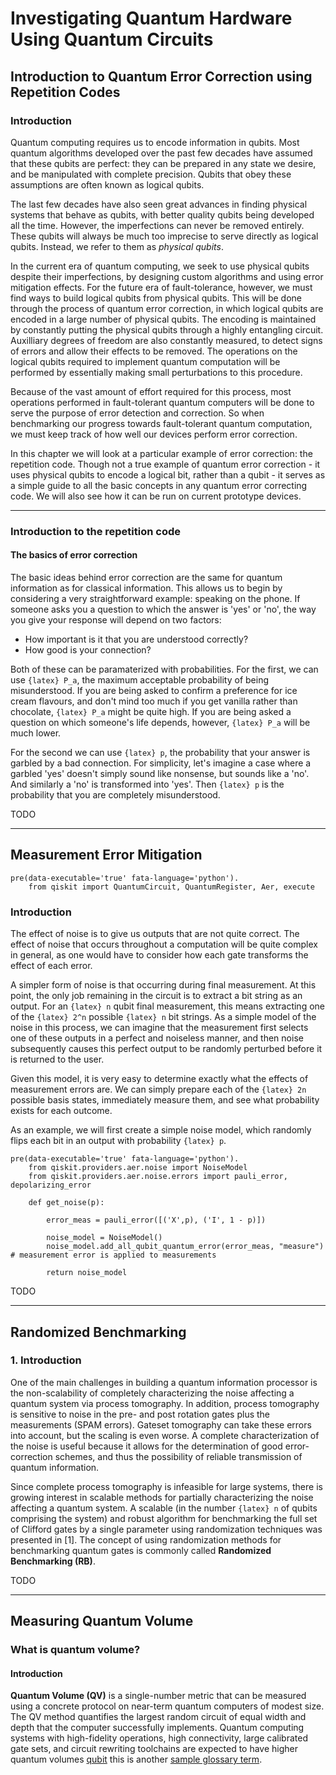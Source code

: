# Investigating Quantum Hardware Using Quantum Circuits

## Introduction to Quantum Error Correction using Repetition Codes

### Introduction

Quantum computing requires us to encode information in qubits. Most quantum algorithms developed over the past few decades have assumed that these qubits are perfect: they can be prepared in any state we desire, and be manipulated with complete precision. Qubits that obey these assumptions are often known as logical qubits.

The last few decades have also seen great advances in finding physical systems that behave as qubits, with better quality qubits being developed all the time. However, the imperfections can never be removed entirely. These qubits will always be much too imprecise to serve directly as logical qubits. Instead, we refer to them as _physical qubits_.

In the current era of quantum computing, we seek to use physical qubits despite their imperfections, by designing custom algorithms and using error mitigation effects. For the future era of fault-tolerance, however, we must find ways to build logical qubits from physical qubits. This will be done through the process of quantum error correction, in which logical qubits are encoded in a large number of physical qubits. The encoding is maintained by constantly putting the physical qubits through a highly entangling circuit. Auxilliary degrees of freedom are also constantly measured, to detect signs of errors and allow their effects to be removed. The operations on the logical qubits required to implement quantum computation will be performed by essentially making small perturbations to this procedure.

Because of the vast amount of effort required for this process, most operations performed in fault-tolerant quantum computers will be done to serve the purpose of error detection and correction. So when benchmarking our progress towards fault-tolerant quantum computation, we must keep track of how well our devices perform error correction.

In this chapter we will look at a particular example of error correction: the repetition code. Though not a true example of quantum error correction - it uses physical qubits to encode a logical bit, rather than a qubit - it serves as a simple guide to all the basic concepts in any quantum error correcting code. We will also see how it can be run on current prototype devices.

---

### Introduction to the repetition code

#### The basics of error correction

The basic ideas behind error correction are the same for quantum information as for classical information. This allows us to begin by considering a very straightforward example: speaking on the phone. If someone asks you a question to which the answer is 'yes' or 'no', the way you give your response will depend on two factors:

- How important is it that you are understood correctly?
- How good is your connection?

Both of these can be paramaterized with probabilities. For the first, we can use `{latex} P_a`, the maximum acceptable probability of being misunderstood. If you are being asked to confirm a preference for ice cream flavours, and don't mind too much if you get vanilla rather than chocolate, `{latex} P_a` might be quite high. If you are being asked a question on which someone's life depends, however, `{latex} P_a` will be much lower.

For the second we can use `{latex} p`, the probability that your answer is garbled by a bad connection. For simplicity, let's imagine a case where a garbled 'yes' doesn't simply sound like nonsense, but sounds like a 'no'. And similarly a 'no' is transformed into 'yes'. Then `{latex} p` is the probability that you are completely misunderstood.

TODO


----------------------------------------------------------------------------------------------------


## Measurement Error Mitigation

    pre(data-executable='true' fata-language='python').
        from qiskit import QuantumCircuit, QuantumRegister, Aer, execute

### Introduction

The effect of noise is to give us outputs that are not quite correct. The effect of noise that occurs throughout a computation will be quite complex in general, as one would have to consider how each gate transforms the effect of each error.

A simpler form of noise is that occurring during final measurement. At this point, the only job remaining in the circuit is to extract a bit string as an output. For an `{latex} n` qubit final measurement, this means extracting one of the `{latex} 2^n` possible `{latex} n` bit strings. As a simple model of the noise in this process, we can imagine that the measurement first selects one of these outputs in a perfect and noiseless manner, and then noise subsequently causes this perfect output to be randomly perturbed before it is returned to the user.

Given this model, it is very easy to determine exactly what the effects of measurement errors are. We can simply prepare each of the `{latex} 2n` possible basis states, immediately measure them, and see what probability exists for each outcome.

As an example, we will first create a simple noise model, which randomly flips each bit in an output with probability `{latex} p`.

    pre(data-executable='true' fata-language='python').
        from qiskit.providers.aer.noise import NoiseModel
        from qiskit.providers.aer.noise.errors import pauli_error, depolarizing_error

        def get_noise(p):

            error_meas = pauli_error([('X',p), ('I', 1 - p)])

            noise_model = NoiseModel()
            noise_model.add_all_qubit_quantum_error(error_meas, "measure") # measurement error is applied to measurements
                
            return noise_model

TODO


----------------------------------------------------------------------------------------------------


## Randomized Benchmarking

### 1. Introduction

One of the main challenges in building a quantum information processor is the non-scalability of completely characterizing the noise affecting a quantum system via process tomography. In addition, process tomography is sensitive to noise in the pre- and post rotation gates plus the measurements (SPAM errors). Gateset tomography can take these errors into account, but the scaling is even worse. A complete characterization of the noise is useful because it allows for the determination of good error-correction schemes, and thus the possibility of reliable transmission of quantum information.

Since complete process tomography is infeasible for large systems, there is growing interest in scalable methods for partially characterizing the noise affecting a quantum system. A scalable (in the number `{latex} n` of qubits comprising the system) and robust algorithm for benchmarking the full set of Clifford gates by a single parameter using randomization techniques was presented in [1]. The concept of using randomization methods for benchmarking quantum gates is commonly called **Randomized Benchmarking (RB)**.


TODO


----------------------------------------------------------------------------------------------------

## Measuring Quantum Volume

### What is quantum volume?

#### Introduction

**Quantum Volume (QV)** is a single-number metric that can be measured using a concrete protocol on near-term quantum computers of modest size. The QV method quantifies the largest random circuit of equal width and depth that the computer successfully implements. Quantum computing systems with high-fidelity operations, high connectivity, large calibrated gate sets, and circuit rewriting toolchains are expected to have higher quantum volumes [qubit](gloss:qubit) this is another [sample glossary term](gloss:sample).